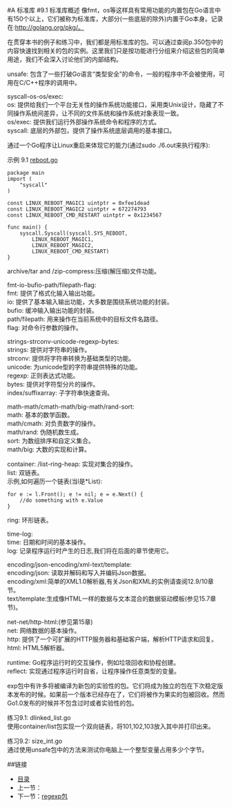 #A 标准库
#9.1 标准库概述
像fmt，os等这样具有常用功能的内置包在Go语言中有150个以上，它们被称为标准库，大部分(一些底层的除外)内置于Go本身。记录在:http://golang.org/pkg/。

在贯穿本书的例子和练习中，我们都是用标准库的包。可以通过查阅p.350包中的内容快速找到相关的包的实例。这里我们只是按功能进行分组来介绍这些包的简单用途，我们不会深入讨论他们的内部结构。

unsafe: 包含了一些打破Go语言“类型安全”的命令，一般的程序中不会被使用，可用在C/C++程序的调用中。

syscall-os-os/exec:  
os: 提供给我们一个平台无关性的操作系统功能接口，采用类Unix设计，隐藏了不同操作系统间差异，让不同的文件系统和操作系统对象表现一致。  
os/exec: 提供我们运行外部操作系统命令和程序的方式。  
syscall: 底层的外部包，提供了操作系统底层调用的基本接口。

通过一个Go程序让Linux重启来体现它的能力(通过sudo ./6.out来执行程序):

示例 9.1 [reboot.go](examples/chapter_9/reboot.go)

	package main
	import (
		"syscall"
	)
	
	const LINUX_REBOOT_MAGIC1 uintptr = 0xfee1dead
	const LINUX_REBOOT_MAGIC2 uintptr = 672274793
	const LINUX_REBOOT_CMD_RESTART uintptr = 0x1234567

	func main() {
		syscall.Syscall(syscall.SYS_REBOOT,
			LINUX_REBOOT_MAGIC1,
			LINUX_REBOOT_MAGIC2,
			LINUX_REBOOT_CMD_RESTART)	
	}
archive/tar and /zip-compress:压缩(解压缩)文件功能。

fmt-io-bufio-path/filepath-flag:  
fmt: 提供了格式化输入输出功能。  
io: 提供了基本输入输出功能，大多数是围绕系统功能的封装。  
bufio: 缓冲输入输出功能的封装。  
path/filepath: 用来操作在当前系统中的目标文件名路径。  
flag: 对命令行参数的操作。　　

strings-strconv-unicode-regexp-bytes:  
strings: 提供对字符串的操作。  
strconv: 提供将字符串转换为基础类型的功能。   
unicode: 为unicode型的字符串提供特殊的功能。   
regexp: 正则表达式功能。  
bytes: 提供对字符型分片的操作。  
index/suffixarray: 子字符串快速查询。

math-math/cmath-math/big-math/rand-sort:  
math: 基本的数学函数。  
math/cmath: 对负责数字的操作。  
math/rand: 伪随机数生成。  
sort: 为数组排序和自定义集合。  
math/big: 大数的实现和计算。  　　

container: /list-ring-heap: 实现对集合的操作。  
list: 双链表。  
示例,如何遍历一个链表(当l是*List):

	for e := l.Front(); e != nil; e = e.Next() {
		//do something with e.Value
	}
ring: 环形链表。

time-log:  
time: 日期和时间的基本操作。  
log: 记录程序运行时产生的日志,我们将在后面的章节使用它。

encoding/json-encoding/xml-text/template:    
encoding/json: 读取并解码和写入并编码Json数据。  
encoding/xml:简单的XML1.0解析器,有关Json和XML的实例请查阅12.9/10章节。  
text/template:生成像HTML一样的数据与文本混合的数据驱动模板(参见15.7章节)。  

net-net/http-html:(参见第15章)   
net: 网络数据的基本操作。  
http: 提供了一个可扩展的HTTP服务器和基础客户端，解析HTTP请求和回复。  
html: HTML5解析器。  

runtime: Go程序运行时的交互操作，例如垃圾回收和协程创建。  
reflect: 实现通过程序运行时自省，让程序操作任意类型的变量。  

exp包中有许多将被编译为新包的实验性的包。它们将成为独立的包在下次稳定版本发布的时候。如果前一个版本已经存在了，它们将被作为果实的包被回收。然而Go1.0发布的时候并不包含过时或者实验性的包。

练习9.1: dlinked_list.go  
使用container/list包实现一个双向链表，将101,102,103放入其中并打印出来。 

练习9.2: size_int.go  
通过使用unsafe包中的方法来测试你电脑上一个整型变量占用多少个字节。

##链接
- [目录](directory.md)
- 上一节：
- 下一节：[regexp包](09.2.md)

